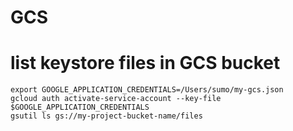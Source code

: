 # GCS

# list keystore files in GCS bucket

```
export GOOGLE_APPLICATION_CREDENTIALS=/Users/sumo/my-gcs.json
gcloud auth activate-service-account --key-file $GOOGLE_APPLICATION_CREDENTIALS
gsutil ls gs://my-project-bucket-name/files
```

